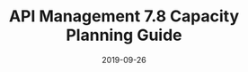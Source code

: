 ---
title: API Management 7.8 Capacity Planning Guide
linkTitle: API Management 7.8 Capacity Planning Guide
date: 2019-09-26
description: This guide provides information for capacity planning and outlines performance results for common SOAP and REST use cases for both API Manager and API Gateway.
---